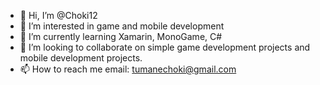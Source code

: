 - 👋 Hi, I’m @Choki12
- 👀 I’m interested in game and mobile development 
- 🌱 I’m currently learning Xamarin, MonoGame, C#
- 💞️ I’m looking to collaborate on simple game development projects and mobile development projects.
- 📫 How to reach me email: tumanechoki@gmail.com 

<!---
Choki12/Choki12 is a ✨ special ✨ repository because its `README.md` (this file) appears on your GitHub profile.
You can click the Preview link to take a look at your changes.
--->
